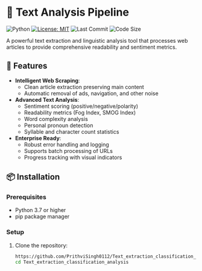 # 📝 Text Analysis Pipeline

![Python](https://img.shields.io/badge/python-3.7%2B-blue)
[![License: MIT](https://img.shields.io/badge/License-MIT-yellow.svg)](https://opensource.org/licenses/MIT)
![Last Commit](https://img.shields.io/github/last-commit/yourusername/text-analysis-pipeline)
![Code Size](https://img.shields.io/github/languages/code-size/yourusername/text-analysis-pipeline)

A powerful text extraction and linguistic analysis tool that processes web articles to provide comprehensive readability and sentiment metrics.

## 🌟 Features

- **Intelligent Web Scraping**:
  - Clean article extraction preserving main content
  - Automatic removal of ads, navigation, and other noise
- **Advanced Text Analysis**:
  - Sentiment scoring (positive/negative/polarity)
  - Readability metrics (Fog Index, SMOG Index)
  - Word complexity analysis
  - Personal pronoun detection
  - Syllable and character count statistics
- **Enterprise Ready**:
  - Robust error handling and logging
  - Supports batch processing of URLs
  - Progress tracking with visual indicators

## 📦 Installation

### Prerequisites
- Python 3.7 or higher
- pip package manager

### Setup
1. Clone the repository:
   ```bash
   https://github.com/PrithviSingh0112/Text_extraction_classification_analysis.git
   cd Text_extraction_classification_analysis
